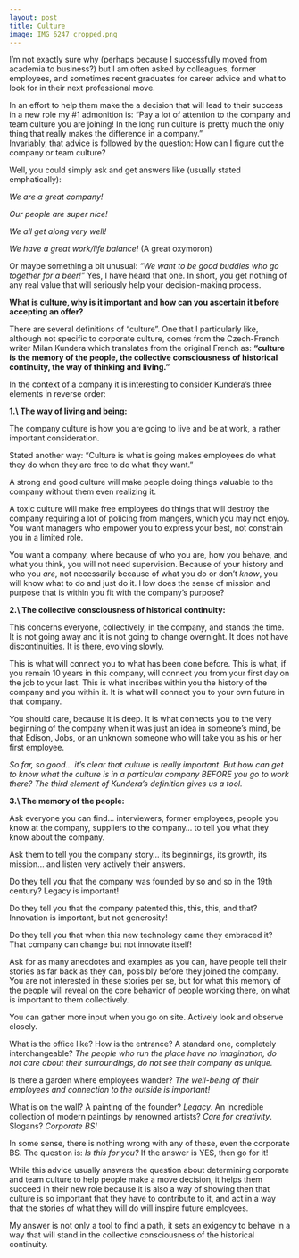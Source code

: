 ```yaml
---
layout: post
title: Culture
image: IMG_6247_cropped.png
---
```


I’m not exactly sure why (perhaps because I successfully moved from academia to business?)  but I am often asked by colleagues, former employees, and sometimes recent graduates for career advice and what to look for in their next professional move.

In an effort to help them make the a decision that will lead to their success in a new role my #1 admonition is: “Pay a lot of attention to the company and team culture you are joining!  In the long run culture is pretty much the only thing that really makes the difference in a company.”  
Invariably, that advice is followed by the question: How can I figure out the company or team culture?

Well, you could simply ask and get answers like (usually stated emphatically):

*We are a great company!*

*Our people are super nice!*

*We all get along very well!*

*We have a great work/life balance!*  (A great oxymoron)

Or maybe something a bit unusual: *“We want to be good buddies who go together for a beer!”*  Yes, I have heard that one.
In short, you get nothing of any real value that will seriously help your decision-making process.

**What is culture, why is it important and how can you ascertain it before accepting an offer?**

There are several definitions of “culture”.  One that I particularly like, although not specific to corporate  culture, comes from the Czech-French writer Milan Kundera which translates from the original French as: **“culture is the memory of the people, the collective consciousness of historical continuity, the way of thinking and living.”**

In the context of a company it is interesting to consider Kundera’s three elements in reverse order:

**1.\ The way of living and being:**

The company culture is how you are going to live and be at work, a rather important consideration.  

Stated another way: “Culture is what is going makes employees do what they do when they are free to do what they want.”

A strong and good culture will make people doing things valuable to the company without them even realizing it.  

A toxic culture will make free employees do things that will destroy the company requiring a lot of policing from mangers, which you may not enjoy.  You want managers who empower you to express your best, not constrain you in a limited role. 

You want a company, where because of who you are, how you behave, and what you think, you will not need supervision.  Because of your history and who you *are*, not necessarily because of what you do or don’t *know*, you will know what to do and just do it.   How does the sense of mission and purpose that is within you fit with the company’s purpose?

**2.\ The collective consciousness of historical continuity:**

This concerns everyone, collectively, in the company, and stands the time.  It is not going away and it is not going to change overnight. It does not have discontinuities. It is there, evolving slowly. 

This is what will connect you to what has been done before.  This is what, if you remain 10 years in this company, will connect you from your first day on the job to your last.  This is what inscribes within you the history of the company and you within it.  It is what will connect you to your own future in that company.

You should care, because it is deep.  It is what connects you to the very beginning of the company when it was just an idea in someone’s mind, be that Edison, Jobs, or an unknown someone who will take you as his or her first employee. 

*So far, so good… it’s clear that culture is really important.  But how can get to know what the culture is in a particular company BEFORE you go to work there?  The third element of Kundera’s definition gives us a tool.*

**3.\ The memory of the people:**

Ask everyone you can find… interviewers, former employees, people you know at the company, suppliers to the company… to tell you what they know about the company. 

Ask them to tell you the company story… its beginnings, its growth, its mission…  and listen very actively their answers. 

Do they tell you that the company was founded by so and so in the 19th century? Legacy is important! 

Do they tell you that the company patented this, this, this, and that? Innovation is important, but not generosity! 

Do they tell you that when this new technology came they embraced it? That company can change but not innovate itself! 

Ask for as many anecdotes and examples as you can, have people tell their stories as far back as they can, possibly before they joined the company. 
You are not interested in these stories per se, but for what this memory of the people will reveal on the core behavior of people working there, on what is important to them collectively.

You can gather more input when you go on site.  Actively look and observe closely.

What is the office like? How is the entrance? A standard one, completely interchangeable? *The people who run the place have no imagination, do not care about their surroundings, do not see their company as unique.*

Is there a garden where employees wander? *The well-being of their employees and connection to the outside is important!*

What is on the wall? A painting of the founder? *Legacy*. An incredible collection of modern paintings by renowned artists? *Care for creativity*.  Slogans? *Corporate BS!*

In some sense, there is nothing wrong with any of these, even the corporate BS. The question is: *Is this for you?* If the answer is YES, then go for it!

While this advice usually answers the question about determining corporate and team culture to help people make a move decision,  it helps them succeed in their new role because it is also a way of showing then that culture is so important that they have to contribute to it, and act in a way that the stories of what they will do will inspire future employees. 

My answer is not only a tool to find a path, it sets an exigency to behave in a way that will stand in the collective consciousness of the historical continuity.